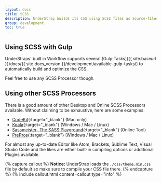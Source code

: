 ```yaml
---
layout: docs
title: SCSS
description: UnderStrap builds its CSS using SCSS files as Source-files. You can use any SCSS Processor to generate the CSS.
group: development
toc: true
---
```


## Using SCSS with Gulp

UnderStraps´ built in Workflow supports several [Gulp Tasks]({{ site.baseurl }}/docs/{{ site.docs_version }}/development/available-gulp-tasks/) to automatically build and optimize the CSS.

Feel free to use any SCSS Processor though.

## Using other SCSS Processors

There is a good amount of other Desktop and Online SCSS Processors available.
Without claiming to be exhaustive, here are some examples:

- [CodeKit](https://codekitapp.com/index.html){:target="_blank"} (Mac only)
- [Koala](http://koala-app.com/){:target="_blank"} (Windows / Mac / Linux)
- [Sassmeister- The SASS Playground](https://www.sassmeister.com/){:target="_blank"} (Online Tool)
- [PrePros](https://prepros.io/){:target="_blank"} (Windows / Mac / Linux)

For almost any up-to-date Editor like Atom, Brackets, Sublime Text, Visual Studio Code and the likes are either built-in compiling options or additional Plugins available.

{% capture callout %}
**Notice:** UnderStrap loads the `./css/theme.min.css` file by default so make sure to compile your CSS file there.
{% endcapture %}
{% include callout.html content=callout type="info" %}
